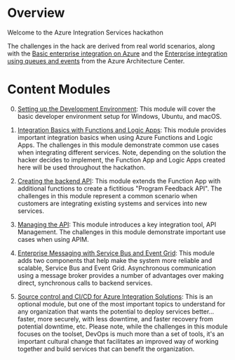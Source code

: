 # Overview

Welcome to the Azure Integration Services hackathon

The challenges in the hack are derived from real world scenarios, along with the [Basic enterprise integration on Azure](https://docs.microsoft.com/en-us/azure/architecture/reference-architectures/enterprise-integration/basic-enterprise-integration) and the [Enterprise integration using queues and events](https://docs.microsoft.com/en-us/azure/architecture/reference-architectures/enterprise-integration/queues-events) from the Azure Architecture Center.

# Content Modules

0. [Setting up the Development Environment](./0-dev_environment/readme.md): This module will cover the basic developer environment setup for Windows, Ubuntu, and macOS.

1. [Integration Basics with Functions and Logic Apps](./1-integration_basics/readme.md): This module provides important integration basics when using Azure Functions and Logic Apps.  The challenges in this module demonstrate common use cases when integrating different services.  Note, depending on the solution the hacker decides to implement, the Function App and Logic Apps created here will be used throughout the hackathon.

2. [Creating the backend API](./2-backend_api/readme.md): This module extends the Function App with additional functions to create a fictitious "Program Feedback API".  The challenges in this module represent a common scenario when customers are integrating existing systems and services into new services.

3. [Managing the API](./3-backend_api/readme.md):  This module introduces a key integration tool, API Management.  The challenges in this module demonstrate important use cases when using APIM.

4. [Enterprise Messaging with Service Bus and Event Grid](./4-messaging/readme.md):  This module adds two components that help make the system more reliable and scalable, Service Bus and Event Grid.  Asynchronous communication using a message broker provides a number of advantages over making direct, synchronous calls to backend services.

5. [Source control and CI/CD for Azure Integration Solutions](./4-devops/readme.md):  This is an optional module, but one of the most important topics to understand for any organization that wants the potential to deploy services better... faster, more securely, with less downtime, and faster recovery from potential downtime, etc.  Please note, while the challenges in this module focuses on the toolset, DevOps is much more than a set of tools, it's an important cultural change that facilitates an improved way of working together and build services that can benefit the organization.